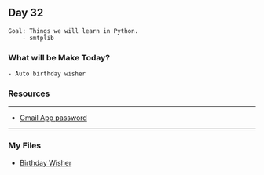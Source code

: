 ## Day 32
    Goal: Things we will learn in Python.
        - smtplib
        
### What will be Make Today?
    - Auto birthday wisher


### Resources
---

- [Gmail App password](https://support.google.com/accounts/answer/185833?hl=en)



---
### My Files

- [Birthday Wisher](main.py)
